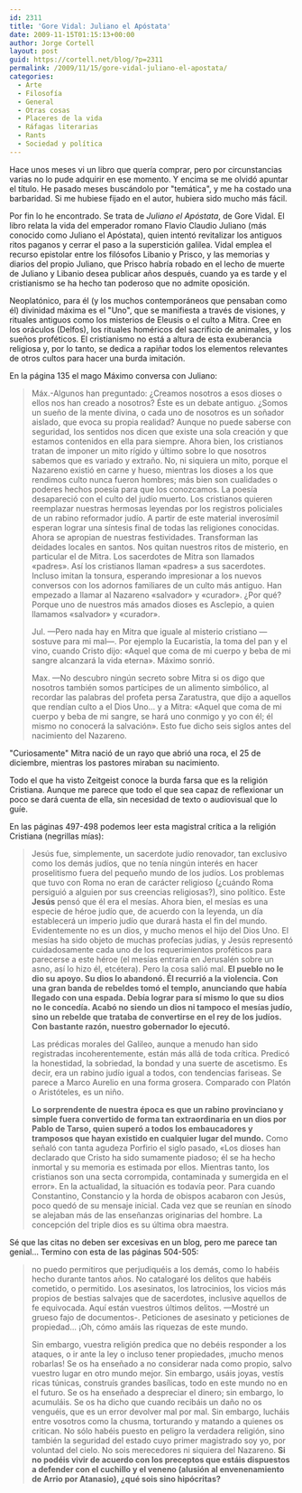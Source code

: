 ```yaml
---
id: 2311
title: 'Gore Vidal: Juliano el Apóstata'
date: 2009-11-15T01:15:13+00:00
author: Jorge Cortell
layout: post
guid: https://cortell.net/blog/?p=2311
permalink: /2009/11/15/gore-vidal-juliano-el-apostata/
categories:
  - Arte
  - Filosofí­a
  - General
  - Otras cosas
  - Placeres de la vida
  - Ráfagas literarias
  - Rants
  - Sociedad y polí­tica
---
```

Hace unos meses vi un libro que quería comprar, pero por circunstancias varias no lo pude adquirir en ese momento. Y encima se me olvidó apuntar el título. He pasado meses buscándolo por "temática", y me ha costado una barbaridad. Si me hubiese fijado en el autor, hubiera sido mucho más fácil.

Por fin lo he encontrado. Se trata de _Juliano el Apóstata_<span>, de Gore Vidal. El libro relata la vida del emperador romano Flavio Claudio Juliano (más conocido como Juliano el Apóstata), quien intentó revitalizar los antiguos ritos paganos y cerrar el paso a la superstición galilea. Vidal emplea el recurso epistolar entre los filósofos Libanio y Prisco, y las memorias y diarios del propio Juliano, que Prisco habría robado en el lecho de muerte de Juliano y Libanio desea publicar años después, cuando ya es tarde y el cristianismo se ha hecho tan poderoso que no admite oposición.</span>

Neoplatónico, para él (y los muchos contemporáneos que pensaban como él) divinidad máxima es el "Uno", que se manifiesta a través de visiones, y rituales antiguos como los misterios de Eleusis o el culto a Mitra. Cree en los oráculos (Delfos), los rituales homéricos del sacrificio de animales, y los sueños proféticos. El cristianismo no está a altura de esta exuberancia religiosa y, por lo tanto, se dedica a rapiñar todos los elementos relevantes de otros cultos para hacer una burda imitación.

En la página 135 el mago Máximo conversa con Juliano:

> Máx.-Algunos han preguntado: ¿Creamos nosotros a esos dioses o ellos nos han creado a nosotros? Éste es un debate antiguo. ¿Somos un sueño de la mente divina, o cada uno de nosotros es un soñador aislado, que evoca su propia realidad? Aunque no puede saberse con seguridad, los sentidos nos dicen que existe una sola creación y que estamos contenidos en ella para siempre. Ahora bien, los cristianos tratan de imponer un mito rígido y último sobre lo que nosotros sabemos que es variado y extraño. No, ni siquiera un mito, porque el Nazareno existió en carne y hueso, mientras los dioses a los que rendimos culto nunca fueron hombres; más bien son cualidades o poderes hechos poesía para que los conozcamos. La poesía desapareció con el culto del judío muerto. Los cristianos quieren reemplazar nuestras hermosas leyendas por los registros policiales de un rabino reformador judío. A partir de este material inverosímil esperan lograr una síntesis final de todas las religiones conocidas. Ahora se apropian de nuestras festividades. Transforman las deidades locales en santos. Nos quitan nuestros ritos de misterio, en particular el de Mitra. Los sacerdotes de Mitra son llamados «padres». Así los cristianos llaman «padres» a sus sacerdotes. Incluso imitan la tonsura, esperando impresionar a los nuevos conversos con los adornos familiares de un culto más antiguo. Han empezado a llamar al Nazareno «salvador» y «curador». ¿Por qué? Porque uno de nuestros más amados dioses es Asclepio, a quien llamamos «salvador» y «curador».
> 
> Jul. —Pero nada hay en Mitra que iguale al misterio cristiano —sostuve para mi mal—. Por ejemplo la Eucaristía, la toma del pan y el vino, cuando Cristo dijo: «Aquel que coma de mi cuerpo y beba de mi sangre alcanzará la vida eterna». Máximo sonrió.
> 
> Max. —No descubro ningún secreto sobre Mitra si os digo que nosotros también somos partícipes de un alimento simbólico, al recordar las palabras del profeta persa Zaratustra, que dijo a aquellos que rendían culto a el Dios Uno... y a Mitra: «Aquel que coma de mi cuerpo y beba de mi sangre, se hará uno conmigo y yo con él; él mismo no conocerá la salvación». Esto fue dicho seis siglos antes del nacimiento del Nazareno.

"Curiosamente" Mitra nació de un rayo que abrió una roca, el 25 de diciembre, mientras los pastores miraban su nacimiento.

Todo el que ha visto Zeitgeist conoce la burda farsa que es la religión Cristiana. Aunque me parece que todo el que sea capaz de reflexionar un poco se dará cuenta de ella, sin necesidad de texto o audiovisual que lo guíe.

En las páginas 497-498 podemos leer esta magistral crítica a la religión Cristiana (negrillas mías):

> Jesús fue, simplemente, un sacerdote judío renovador, tan exclusivo como los demás judíos, que no tenía ningún interés en hacer proselitismo fuera del pequeño mundo de los judíos. Los problemas que tuvo con Roma no eran de carácter religioso (¿cuándo Roma persiguió a alguien por sus creencias religiosas?), sino político. Este **Jesús** pensó que él era el mesías. Ahora bien, el mesías es una especie de héroe judío que, de acuerdo con la leyenda, un día establecerá un imperio judío que durará hasta el fin del mundo. Evidentemente no es un dios, y mucho menos el hijo del Dios Uno. El mesías ha sido objeto de muchas profecías judías, y Jesús representó cuidadosamente cada uno de los requerimientos proféticos para parecerse a este héroe (el mesías entraría en Jerusalén sobre un asno, así lo hizo él, etcétera). Pero la cosa salió mal. **El pueblo no le dio su apoyo. Su dios lo abandonó. Él recurrió a la violencia. Con una gran banda de rebeldes tomó el templo, anunciando que había llegado con una espada. Debía lograr para sí mismo lo que su dios no le concedía. Acabó no siendo un dios ni tampoco el mesías judío, sino un rebelde que trataba de convertirse en el rey de los judíos. Con bastante razón, nuestro gobernador lo ejecutó.**
> 
> Las prédicas morales del Galileo, aunque a menudo han sido registradas incoherentemente, están más allá de toda crítica. Predicó la honestidad, la sobriedad, la bondad y una suerte de ascetismo. Es decir, era un rabino judío igual a todos, con tendencias fariseas. Se parece a Marco Aurelio en una forma grosera. Comparado con Platón o Aristóteles, es un niño.
> 
> **Lo sorprendente de nuestra época es que un rabino provinciano y simple fuera convertido de forma tan extraordinaria en un dios por Pablo de Tarso, quien superó a todos los embaucadores y tramposos que hayan existido en cualquier lugar del mundo.** Como señaló con tanta agudeza Porfirio el siglo pasado, «Los dioses han declarado que Cristo ha sido sumamente piadoso; él se ha hecho inmortal y su memoria es estimada por ellos. Mientras tanto, los cristianos son una secta corrompida, contaminada y sumergida en el error». En la actualidad, la situación es todavía peor. Para cuando Constantino, Constancio y la horda de obispos acabaron con Jesús, poco quedó de su mensaje inicial. Cada vez que se reunían en sínodo se alejaban más de las enseñanzas originarias del hombre. La concepción del triple dios es su última obra maestra.

Sé que las citas no deben ser excesivas en un blog, pero me parece tan genial... Termino con esta de las páginas 504-505:

> no puedo permitiros que perjudiquéis a los demás, como lo habéis hecho durante tantos años. No catalogaré los delitos que habéis cometido, o permitido. Los asesinatos, los latrocinios, los vicios más propios de bestias salvajes que de sacerdotes, inclusive aquellos de fe equivocada. Aquí están vuestros últimos delitos. —Mostré un grueso fajo de documentos-. Peticiones de asesinato y peticiones de propiedad... ¡Oh, cómo amáis las riquezas de este mundo.
> 
> Sin embargo, vuestra religión predica que no debéis responder a los ataques, o ir ante la ley o incluso tener propiedades, ¡mucho menos robarlas! Se os ha enseñado a no considerar nada como propio, salvo vuestro lugar en otro mundo mejor. Sin embargo, usáis joyas, vestís ricas túnicas, construís grandes basílicas, todo en este mundo no en el futuro. Se os ha enseñado a despreciar el dinero; sin embargo, lo acumuláis. Se os ha dicho que cuando recibáis un daño no os venguéis, que es un error devolver mal por mal. Sin embargo, lucháis entre vosotros como la chusma, torturando y matando a quienes os critican. No sólo habéis puesto en peligro la verdadera religión, sino también la seguridad del estado cuyo primer magistrado soy yo, por voluntad del cielo. No sois merecedores ni siquiera del Nazareno. **Si no podéis vivir de acuerdo con los preceptos que estáis dispuestos a defender con el cuchillo y el veneno (alusión al envenenamiento de Arrio por Atanasio), ¿qué sois sino hipócritas?**